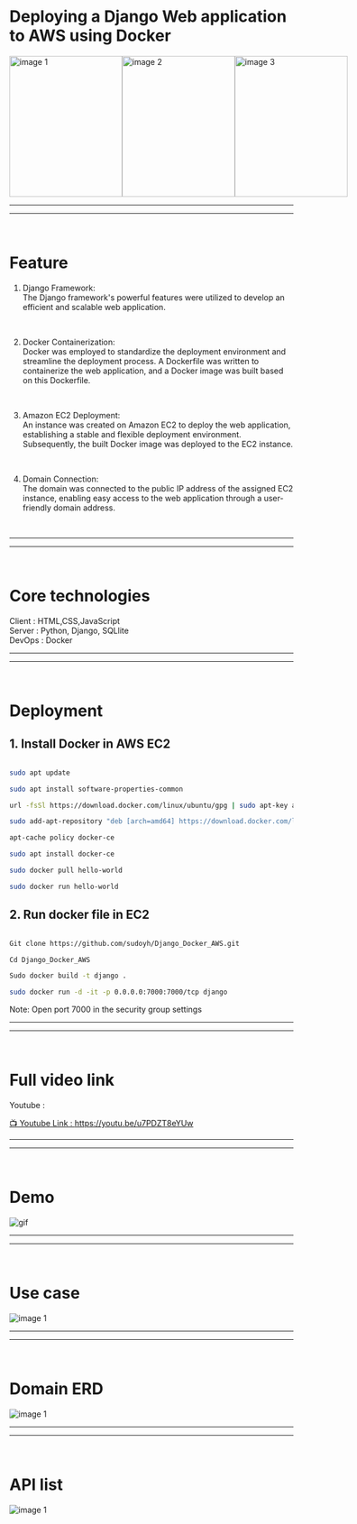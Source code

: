 # Deploying a Django Web application to AWS using Docker


<div style="display: flex; justify-content: space-around;">
  <img src="yhimages/1.png" alt="image 1" style="width: 200px; height: 250px;">
  <img src="yhimages/2.png" alt="image 2" style="width: 200px; height: 250px;">
  <img src="yhimages/3.png" alt="image 3"  style="width: 200px; height: 250px;">
</div>


---
---
<br>

# Feature

1. Django Framework: <br> 
The Django framework's powerful features were utilized to develop an efficient and scalable web application.
<br>

2. Docker Containerization: <br>
Docker was employed to standardize the deployment environment and streamline the deployment process. A Dockerfile was written to containerize the web application, and a Docker image was built based on this Dockerfile.
<br>

3. Amazon EC2 Deployment: <br>
An instance was created on Amazon EC2 to deploy the web application, establishing a stable and flexible deployment environment. Subsequently, the built Docker image was deployed to the EC2 instance.
<br>

4. Domain Connection: <br>
The domain was connected to the public IP address of the assigned EC2 instance, enabling easy access to the web application through a user-friendly domain address.
<br>


---
---
<br>

# Core technologies

Client : HTML,CSS,JavaScript<br>
Server : Python, Django, SQLlite<br>
DevOps : Docker<br>

---
---
<br>

# Deployment

## 1. Install Docker in AWS EC2

```bash

sudo apt update

sudo apt install software-properties-common

url -fsSl https://download.docker.com/linux/ubuntu/gpg | sudo apt-key add -

sudo add-apt-repository "deb [arch=amd64] https://download.docker.com/linux/ubuntu bionic stable" 

apt-cache policy docker-ce

sudo apt install docker-ce

sudo docker pull hello-world

sudo docker run hello-world

```

## 2. Run docker file in EC2

```bash

Git clone https://github.com/sudoyh/Django_Docker_AWS.git

Cd Django_Docker_AWS

Sudo docker build -t django .

sudo docker run -d -it -p 0.0.0.0:7000:7000/tcp django

```

Note: Open port 7000 in the security group settings
<br>



---
---
<br>

# Full video link 

Youtube : 


[📺 Youtube Link : https://youtu.be/u7PDZT8eYUw ](https://youtu.be/u7PDZT8eYUwD)

---
---
<br>

# Demo

<img src="yhimages/gif.gif"  alt="gif">



---
---
<br>

# Use case

<img src="yhimages/Usecase.png" alt="image 1">


---
---
<br>

# Domain ERD

<img src="yhimages/DomainERD.png" alt="image 1">


---
---
<br>

# API list

<img src="yhimages/APIlist.png" alt="image 1">

